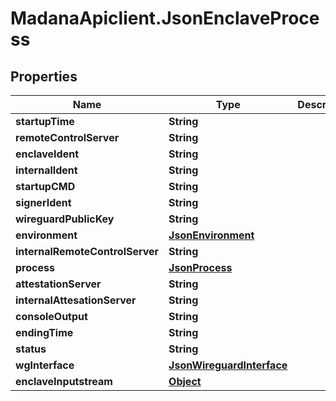 # MadanaApiclient.JsonEnclaveProcess

## Properties

Name | Type | Description | Notes
------------ | ------------- | ------------- | -------------
**startupTime** | **String** |  | [optional] 
**remoteControlServer** | **String** |  | [optional] 
**enclaveIdent** | **String** |  | [optional] 
**internalIdent** | **String** |  | [optional] 
**startupCMD** | **String** |  | [optional] 
**signerIdent** | **String** |  | [optional] 
**wireguardPublicKey** | **String** |  | [optional] 
**environment** | [**JsonEnvironment**](JsonEnvironment.md) |  | [optional] 
**internalRemoteControlServer** | **String** |  | [optional] 
**process** | [**JsonProcess**](JsonProcess.md) |  | [optional] 
**attestationServer** | **String** |  | [optional] 
**internalAttesationServer** | **String** |  | [optional] 
**consoleOutput** | **String** |  | [optional] 
**endingTime** | **String** |  | [optional] 
**status** | **String** |  | [optional] 
**wgInterface** | [**JsonWireguardInterface**](JsonWireguardInterface.md) |  | [optional] 
**enclaveInputstream** | [**Object**](.md) |  | [optional] 


